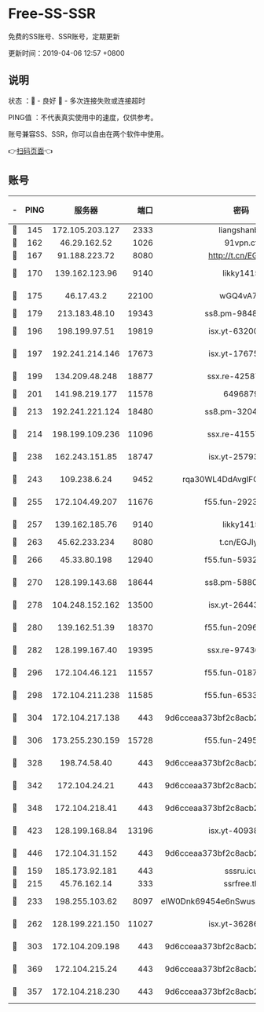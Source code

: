 # Free-SS-SSR

免费的SS账号、SSR账号，定期更新

更新时间：2019-04-06 12:57 +0800

## 说明

状态     ：🙂 - 良好 🙁 - 多次连接失败或连接超时

PING值   ：不代表真实使用中的速度，仅供参考。

账号兼容SS、SSR，你可以自由在两个软件中使用。

👉[扫码页面](https://liesauer.github.io/Free-SS-SSR/)👈

## 账号

|-|PING|服务器|端口|密码|加密方式|区域|
|:----:|:----:|:-----:|-----:|:----:|:----:|:----:|
|🙂|145|172.105.203.127|2333|liangshanbo|chacha20|JP|
|🙂|162|46.29.162.52|1026|91vpn.cf|rc4-md5|RU|
|🙂|167|91.188.223.72|8080|http://t.cn/EGJIyrl|rc4-md5|RU|
|🙂|170|139.162.123.96|9140|likky1415|aes-256-cfb|JP|
|🙂|175|46.17.43.2|22100|wGQ4vA7D|aes-256-gcm|RU|
|🙂|179|213.183.48.10|19343|ss8.pm-98489424|rc4-md5|RU|
|🙂|196|198.199.97.51|19819|isx.yt-63200254|aes-256-cfb|US|
|🙂|197|192.241.214.146|17673|isx.yt-17675026|aes-256-cfb|US|
|🙂|199|134.209.48.248|18877|ssx.re-42587403|aes-256-cfb|US|
|🙂|201|141.98.219.177|11578|6496879|chacha20|US|
|🙂|213|192.241.221.124|18480|ss8.pm-32044618|aes-256-cfb|US|
|🙂|214|198.199.109.236|11096|ssx.re-41557165|aes-256-cfb|US|
|🙂|238|162.243.151.85|18747|isx.yt-25793910|aes-256-cfb|US|
|🙂|243|109.238.6.24|9452|rqa30WL4DdAvgIFG6Fs3znzTa|aes-256-cfb|FR|
|🙂|255|172.104.49.207|11676|f55.fun-29234040|aes-256-cfb|SG|
|🙂|257|139.162.185.76|9140|likky1415|aes-256-cfb|DE|
|🙂|263|45.62.233.234|8080|t.cn/EGJIyrl|rc4-md5|CA|
|🙂|266|45.33.80.198|12940|f55.fun-59324256|aes-256-cfb|US|
|🙂|270|128.199.143.68|18644|ss8.pm-58805448|aes-256-cfb|SG|
|🙂|278|104.248.152.162|13500|isx.yt-26443647|aes-256-cfb|SG|
|🙂|280|139.162.51.39|18370|f55.fun-20968647|aes-256-cfb|SG|
|🙂|282|128.199.167.40|19395|ssx.re-97436053|aes-256-cfb|SG|
|🙂|296|172.104.46.121|11557|f55.fun-01871509|aes-256-cfb|SG|
|🙂|298|172.104.211.238|11585|f55.fun-65338054|aes-256-cfb|US|
|🙂|304|172.104.217.138|443|9d6cceaa373bf2c8acb22e60b6a58be6|aes-256-cfb|US|
|🙂|306|173.255.230.159|15728|f55.fun-24959941|aes-256-cfb|US|
|🙂|328|198.74.58.40|443|9d6cceaa373bf2c8acb22e60b6a58be6|aes-256-cfb|US|
|🙂|342|172.104.24.21|443|9d6cceaa373bf2c8acb22e60b6a58be6|aes-256-cfb|US|
|🙂|348|172.104.218.41|443|9d6cceaa373bf2c8acb22e60b6a58be6|aes-256-cfb|US|
|🙂|423|128.199.168.84|13196|isx.yt-40938959|aes-256-cfb|SG|
|🙂|446|172.104.31.152|443|9d6cceaa373bf2c8acb22e60b6a58be6|aes-256-cfb|US|
|🙂|159|185.173.92.181|443|sssru.icu|rc4-md5|RU|
|🙂|215|45.76.162.14|333|ssrfree.tk|rc4|SG|
|🙂|233|198.255.103.62|8097|eIW0Dnk69454e6nSwuspv9DmS201tQ0D|aes-256-cfb|US|
|🙂|262|128.199.221.150|11027|isx.yt-36286257|aes-256-cfb|SG|
|🙂|303|172.104.209.198|443|9d6cceaa373bf2c8acb22e60b6a58be6|aes-256-cfb|US|
|🙂|369|172.104.215.24|443|9d6cceaa373bf2c8acb22e60b6a58be6|aes-256-cfb|US|
|🙁|357|172.104.218.230|443|9d6cceaa373bf2c8acb22e60b6a58be6|aes-256-cfb|US|
